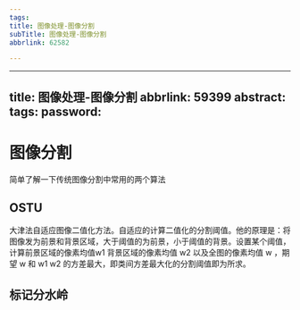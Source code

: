 ```yaml
---
tags:
title: 图像处理-图像分割
subTitle: 图像处理-图像分割
abbrlink: 62582

---
```

---
title: 图像处理-图像分割
abbrlink: 59399
abstract:
tags:
password:
---


<!--more-->

# 图像分割

简单了解一下传统图像分割中常用的两个算法

## OSTU

大津法自适应图像二值化方法。自适应的计算二值化的分割阈值。他的原理是：将图像发为前景和背景区域，大于阈值的为前景，小于阈值的背景。设置某个阈值，计算前景区域的像素均值w1  背景区域的像素均值 w2 以及全图的像素均值 w ，期望 w 和 w1 w2 的方差最大，即类间方差最大化的分割阈值即为所求。

## 标记分水岭
